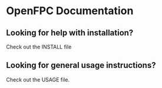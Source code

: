 OpenFPC Documentation
======================

## Looking for help with installation? ##
Check out the INSTALL file

## Looking for general usage instructions? ##
Check out the USAGE file.



